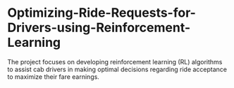 # Optimizing-Ride-Requests-for-Drivers-using-Reinforcement-Learning
The project focuses on developing reinforcement learning (RL) algorithms to assist cab drivers in making optimal decisions regarding ride acceptance to maximize their fare earnings.
